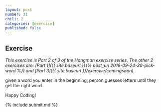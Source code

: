 ```yaml
---
layout: post
number: 31
chili: 2
categories: [exercise]
published: false
---
```


## Exercise

_This exercise is Part 2 of 3 of the Hangman exercise series. The other 2 exercises are: [Part 1]({{ site.baseurl }}{% post_url 2016-09-24-30-pick-word %}) and [Part 3]({{ site.baseurl }}/exercise/comingsoon)._

given a word you enter in the beginning, person guesses letters until they get the right word

Happy Coding!

{% include submit.md %}
